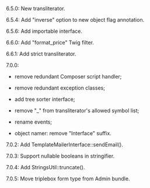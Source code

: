 6.5.0: New transliterator.

6.5.4: Add "inverse" option to new object flag annotation.

6.5.6: Add importable interface.

6.6.0: Add "format_price" Twig filter.

6.6.1: Add strict transliterator.

7.0.0: 

- remove redundant Composer script handler;

- remove redundant exception classes;

- add tree sorter interface;

- remove "_" from transliterator's allowed symbol list;

- rename events;

- object namer: remove "Interface" suffix.

7.0.2: Add TemplateMailerInterface::sendEmail().

7.0.3: Support nullable booleans in stringifier.

7.0.4: Add StringsUtil::truncate().

7.0.5: Move triplebox form type from Admin bundle.
